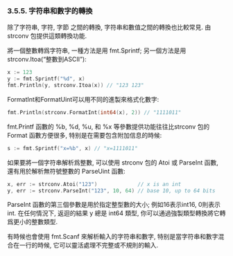 ### 3.5.5. 字符串和數字的轉換


除了字符串, 字符, 字節 之間的轉換, 字符串和數值之間的轉換也比較常見. 由 strconv 包提供這類轉換功能.

將一個整數轉爲字符串, 一種方法是用 fmt.Sprintf; 另一個方法是用 strconv.Itoa(“整數到ASCII”):

```Go
x := 123
y := fmt.Sprintf("%d", x)
fmt.Println(y, strconv.Itoa(x)) // "123 123"
```

FormatInt和FormatUint可以用不同的進製來格式化數字:

```Go
fmt.Println(strconv.FormatInt(int64(x), 2)) // "1111011"
```

fmt.Printf 函數的 %b, %d, %u, 和 %x 等參數提供功能往往比strconv 包的 Format 函數方便很多, 特别是在需要包含附加信息的時候:

```Go
s := fmt.Sprintf("x=%b", x) // "x=1111011"
```

如果要將一個字符串解析爲整數, 可以使用 strconv 包的 Atoi 或 ParseInt 函數, 還有用於解析無符號整數的 ParseUint 函數:

```Go
x, err := strconv.Atoi("123")             // x is an int
y, err := strconv.ParseInt("123", 10, 64) // base 10, up to 64 bits
```

ParseInt 函數的第三個參數是用於指定整型數的大小; 例如16表示int16, 0則表示int. 在任何情況下, 返迴的結果 y 總是 int64 類型, 你可以通過強製類型轉換將它轉爲更小的整數類型.

有時候也會使用 fmt.Scanf 來解析輸入的字符串和數字, 特别是當字符串和數字混合在一行的時候, 它可以靈活處理不完整或不規則的輸入.







